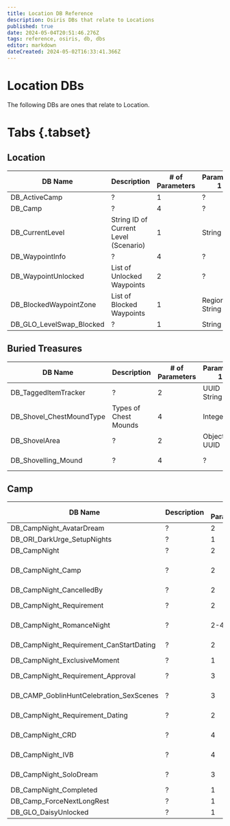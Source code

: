```yaml
---
title: Location DB Reference
description: Osiris DBs that relate to Locations
published: true
date: 2024-05-04T20:51:46.276Z
tags: reference, osiris, db, dbs
editor: markdown
dateCreated: 2024-05-02T16:33:41.366Z
---
```


# Location DBs
The following DBs are ones that relate to Location.

# Tabs {.tabset}
## Location
|DB Name|Description|# of Parameters|Parameter 1|Parameter 2|Parameter 3|Parameter 4|Parameter 5|
|-----|----|----|----|----|----|----|----|
|DB_ActiveCamp|?|1|?|--|--|--|--|
|DB_Camp|?|4|?|?|?|UUID|--|
|DB_CurrentLevel|String ID of Current Level (Scenario)|1|String ID|--|--|--|--|
|DB_WaypointInfo|?|4|?|?|?|?|--|
|DB_WaypointUnlocked|List of Unlocked Waypoints|2|?|Character UUID|--|--|--|
|DB_BlockedWaypointZone|List of Blocked Waypoints|1|Region String|--|--|--|--|
|DB_GLO_LevelSwap_Blocked|?|1|String|--|--|--|--|

## Buried Treasures
|DB Name|Description|# of Parameters|Parameter 1|Parameter 2|Parameter 3|Parameter 4|Parameter 5|
|-----|----|----|----|----|----|----|----|
|DB_TaggedItemTracker|?|2|UUID String|UUID|--|--|--|
|DB_Shovel_ChestMoundType|Types of Chest Mounds|4|Integer|Integer|Mound UUID|Behavior UUID|--|
|DB_ShovelArea|?|2|Object UUID|Object UUID|--|--|--|
|DB_Shovelling_Mound|?|4|?|?|Object UUID|?|--|

## Camp
|DB Name|Description|# of Parameters|Parameter 1|Parameter 2|Parameter 3|Parameter 4|Parameter 5|
|-----|----|----|----|----|----|----|----|
|DB_CampNight_AvatarDream|?|2|Flag ID|Flag ID|--|--|--|
|DB_ORI_DarkUrge_SetupNights|?|1|Act ID|--|--|--|--|
|DB_CampNight|?|2|Flag ID|Integer|--|--|--|
|DB_CampNight_Camp|?|2|Flag ID|String Locational ID|--|--|--|
|DB_CampNight_CancelledBy|?|2|Flag ID|Flag ID|--|--|--|
|DB_CampNight_Requirement|?|2|Flag ID|Character ID|--|--|--|
|DB_CampNight_RomanceNight|?|2-4|Flag ID|Character ID|Flag ID|Flag ID|--|
|DB_CampNight_Requirement_CanStartDating|?|2|Flag ID|Character ID|--|--|--|
|DB_CampNight_ExclusiveMoment|?|1|Flag ID|--|--|--|--|
|DB_CampNight_Requirement_Approval|?|3|Flag ID|Character ID|Integer|--|--|
|DB_CAMP_GoblinHuntCelebration_SexScenes|?|3|Flag ID|Flag ID|Character UUID|--|--|
|DB_CampNight_Requirement_Dating|?|2|Flag ID|Character ID|--|--|--|
|DB_CampNight_CRD|?|4|Flag ID|Character ID|Flag ID|UUID|--|
|DB_CampNight_IVB|?|4|Flag ID|Flag ID|Character ID|UUID|--|
|DB_CampNight_SoloDream|?|3|Flag ID|Character ID|Flag ID|--|--|
|DB_CampNight_Completed|?|1|Flag ID|--|--|--|--|
|DB_Camp_ForceNextLongRest|?|1|Integer|--|--|--|--|
|DB_GLO_DaisyUnlocked|?|1|Integer|--|--|--|--|
